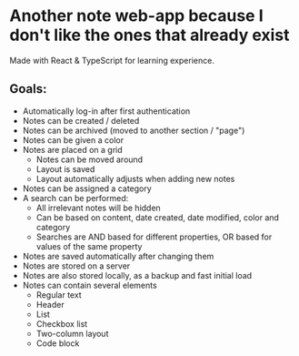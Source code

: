 # Another note web-app because I don't like the ones that already exist

Made with React & TypeScript for learning experience.

## Goals:

- Automatically log-in after first authentication
- Notes can be created / deleted
- Notes can be archived (moved to another section / "page")
- Notes can be given a color
- Notes are placed on a grid
  - Notes can be moved around
  - Layout is saved
  - Layout automatically adjusts when adding new notes
- Notes can be assigned a category
- A search can be performed:
  - All irrelevant notes will be hidden
  - Can be based on content, date created, date modified, color and category
  - Searches are AND based for different properties, OR based for values of the same property
- Notes are saved automatically after changing them
- Notes are stored on a server
- Notes are also stored locally, as a backup and fast initial load
- Notes can contain several elements
  - Regular text
  - Header
  - List
  - Checkbox list
  - Two-column layout
  - Code block
